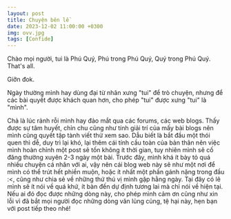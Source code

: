 ```yaml
---
layout: post
title: Chuyện bên lề
date: 2023-12-02 11:00:00 +0300
img: ovv.jpg
tags: [Confide]
---
```

Chào mọi người, tui là Phú Quý, Phú trong Phú Quý, Quý trong Phú Quý. That's all. 

Giỡn đok. 

Ngày thường mình hay dùng đại từ nhân xưng "tui" để trò chuyện, nhưng để các bài quyết được khách quan hơn, cho phép "tui" được xưng "tui" là "mình". 

Chả là lúc rảnh rỗi mình hay đảo mắt qua các forums, các web blogs. Thấy được sự tâm huyết, chỉn chu cũng như tính giải trí của mấy bài blogs nên mình cũng quyết tập tành viết thử xem sao. Dẫu biết là bắt đầu một thói quen thì dễ, duy trì lại khó, lại thêm cái tính cầu toàn của bản thân nên việc mình hoàn chỉnh một post sẽ tốn không ít thời gian, tuy nhiên mình sẽ cố đăng thường xuyên 2-3 ngày một bài.
Trước đây, mình khá ít bày tỏ quá nhiều chuyện cá nhân với ai, vậy nên cái blog web này sẽ như một nơi để mình có thể trút hết phiền muộn, hoặc ít nhất một phần gánh nặng trong đầu :<, cũng như chia sẻ về những thứ thú vị mình gặp hằng ngày. Tại đây có lẽ mình sẽ ít nói về quá khứ, ít bàn đến dự định tương lai mà chỉ nói về hiện tại. Nếu ai đó đọc được những dòng này, cho phép mình cảm ơn cũng như xin lỗi vì đã bắt mọi người đọc những dòng văn lủng củng, tệ hại này, hẹn bạn với post tiếp theo nhé!